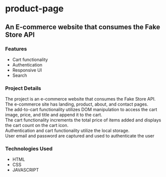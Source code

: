 # product-page
## An E-commerce website that consumes the Fake Store API

### Features
<ul>
  <li>Cart functionality</li>
  <li>Authentication</li>
  <li>Responsive UI</li>
  <li>Search</li>
</ul>

### Project Details
<p>The project is an e-commerce website that consumes the Fake Store API.</br>
The e-commerce site has landing, product, about, and contact pages.</br>
The add-to-cart functionality utilizes DOM manipulation to access the cart image, price, and title and append it to the cart.</br>
The cart functionality increments the total price of items added and displays the cart count on the cart icon.<br>
Authentication and cart functionality utilize the local storage.</br>
User email and password are captured and used to authenticate the user</p>

### Technologies Used
<ul>
  <li>HTML</li>
  <li>CSS</li>
  <li>JAVASCRIPT</li>
</ul>


  
  
